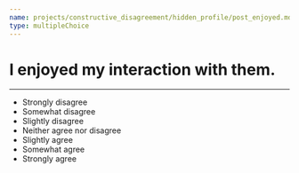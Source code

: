 ```yaml
---
name: projects/constructive_disagreement/hidden_profile/post_enjoyed.md
type: multipleChoice
---
```


# I enjoyed my interaction with them.

---

- Strongly disagree
- Somewhat disagree
- Slightly disagree
- Neither agree nor disagree
- Slightly agree
- Somewhat agree
- Strongly agree
